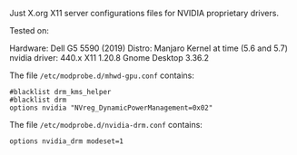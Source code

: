 Just X.org X11 server configurations files for NVIDIA proprietary drivers.

Tested on:

Hardware: Dell G5 5590 (2019)
Distro: Manjaro
Kernel at time (5.6 and 5.7)
nvidia driver: 440.x
X11 1.20.8
Gnome Desktop 3.36.2

The file `/etc/modprobe.d/mhwd-gpu.conf` contains:

```
#blacklist drm_kms_helper
#blacklist drm
options nvidia "NVreg_DynamicPowerManagement=0x02"
```

The file `/etc/modprobe.d/nvidia-drm.conf` contains:

```
options nvidia_drm modeset=1
```